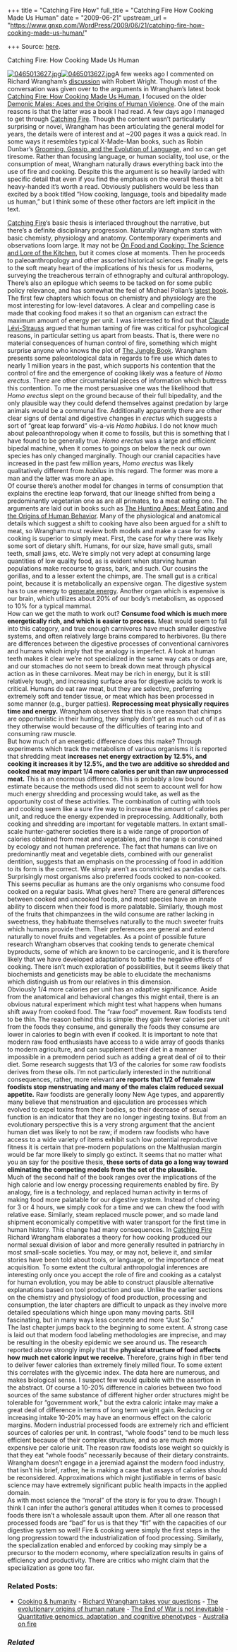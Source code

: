 +++
title = "Catching Fire How"
full_title = "Catching Fire How Cooking Made Us Human"
date = "2009-06-21"
upstream_url = "https://www.gnxp.com/WordPress/2009/06/21/catching-fire-how-cooking-made-us-human/"

+++
Source: [here](https://www.gnxp.com/WordPress/2009/06/21/catching-fire-how-cooking-made-us-human/).

Catching Fire: How Cooking Made Us Human

[![0465013627.jpg](https://i0.wp.com/blogs.discovermagazine.com/gnxp/files/0465013627.jpg?resize=150%2C227)![0465013627.jpg](https://i0.wp.com/blogs.discovermagazine.com/gnxp/files/0465013627.jpg?resize=150%2C227)](https://www.amazon.com/exec/obidos/ASIN/0465013627/geneexpressio-20)A few weeks ago I commented on Richard Wrangham’s [discussion](http://bloggingheads.tv/diavlogs/19925) with Robert Wright. Though most of the conversation was given over to the arguments in Wrangham’s latest book [Catching Fire: How Cooking Made Us Human](https://www.amazon.com/exec/obidos/ASIN/0465013627/geneexpressio-20), I focused on the older [Demonic Males: Apes and the Origins of Human Violence](https://www.amazon.com/exec/obidos/ASIN/0395877431/geneexpressio-20). One of the main reasons is that the latter was a book I had read. A few days ago I managed to get through [Catching Fire](https://www.amazon.com/exec/obidos/ASIN/0465013627/geneexpressio-20). Though the content wasn’t particularly surprising or novel, Wrangham has been articulating the general model for years, the details were of interest and at \~200 pages it was a quick read. In some ways it resembles typical X-Made-Man books, such as Robin Dunbar’s [Grooming, Gossip, and the Evolution of Language](https://www.amazon.com/exec/obidos/ASIN/0674363361/geneexpressio-20), and so can get tiresome. Rather than focusing language, or human sociality, tool use, or the consumption of meat, Wrangham naturally draws everything back into the use of fire and cooking. Despite this the argument is so heavily larded with specific detail that even if you find the emphasis on the overall thesis a bit heavy-handed it’s worth a read. Obviously publishers would be less than excited by a book titled “How cooking, language, tools and bipedality made us human,” but I think some of these other factors are left implicit in the text.

  
[Catching Fire](https://www.amazon.com/exec/obidos/ASIN/0465013627/geneexpressio-20)‘s basic thesis is interlaced throughout the narrative, but there’s a definite disciplinary progression. Naturally Wrangham starts with basic chemisty, physiology and anatomy. Contemporary experiments and observations loom large. It may not be [On Food and Cooking: The Science and Lore of the Kitchen](https://www.amazon.com/exec/obidos/ASIN/0684800012/geneexpressio-20), but it comes close at moments. Then he proceeds to paleoanthropology and other assorted historical sciences. Finally he gets to the soft meaty heart of the implications of his thesis for us moderns, surveying the treacherous terrain of ethnography and cultural anthropology. There’s also an epilogue which seems to be tacked on for some public policy relevance, and has somewhat the feel of Michael Pollan’s [latest book](https://www.amazon.com/exec/obidos/ASIN/0143114964/geneexpressio-20/).  
The first few chapters which focus on chemistry and physiology are the most interesting for low-level datavores. A clear and compelling case is made that cooking food makes it so that an organism can extract the maximum amount of energy per unit. I was interested to find out that [Claude Lévi-Strauss](https://en.wikipedia.org/wiki/Claude_Lévi-Strauss) argued that human taming of fire was critical for psyhcological reasons, in particular setting us apart from beasts. That is, there were no material consequences of human control of fire, something which might surprise anyone who knows the plot of [The Jungle Book](https://en.wikipedia.org/wiki/The_Jungle_Book). Wrangham presents some paleontological data in regards to fire use which dates to nearly 1 million years in the past, which supports his contention that the control of fire and the emergence of cooking likely was a feature of *Homo erectus*. There are other circumstanial pieces of information which buttress this contention. To me the most persuasive one was the likelihood that *Homo erectus* slept on the ground because of their full bipedality, and the only plausible way they could defend themselves against predation by large animals would be a communal fire. Additionally apparently there are other clear signs of dental and digestive changes in *erectus* which suggests a sort of “great leap forward” vis-a-vis *Homo habilus*. I do not know much about paleoanthropology when it come to fossils, but this is something that I have found to be generally true. *Homo erectus* was a large and efficient bipedal machine, when it comes to goings on below the neck our own species has only changed marginally. Though our cranial capacities have increased in the past few million years, *Homo erectus* was likely qualitatively different from *habilus* in this regard. The former was more a man and the latter was more an ape.  
Of course there’s another model for changes in terms of consumption that explains the erectine leap forward, that our lineage shifted from being a predominantly vegetarian one as are all primates, to a meat eating one. The arguments are laid out in books such as [The Hunting Apes: Meat Eating and the Origins of Human Behavior](https://www.amazon.com/exec/obidos/ASIN/0691088888/geneexpressio-20/). Many of the physiological and anatomical details which suggest a shift to cooking have also been argued for a shift to meat, so Wrangham must review both models and make a case for why cooking is superior to simply meat. First, the case for why there was likely some sort of dietary shift. Humans, for our size, have small guts, small teeth, small jaws, etc. We’re simply not very adept at consuming large quantities of low quality food, as is evident when starving human populations make recourse to grass, bark, and such. Our cousins the gorillas, and to a lesser extent the chimps, are. The small gut is a critical point, because it is metabolically an expensive organ. The digestive system has to use energy to [generate energy](https://en.wikipedia.org/wiki/Catabolism). Another organ which is expensive is our brain, which utilizes about 20% of our body’s metabolism, as opposed to 10% for a typical mammal.  
How can we get the math to work out? **Consume food which is much more energetically rich, and which is easier to process.** Meat would seem to fall into this category, and true enough carnivores have much smaller digestive systems, and often relatively large brains compared to herbivores. Bu there are differences between the digestive processes of conventional carnivores and humans which imply that the analogy is imperfect. A look at human teeth makes it clear we’re not specialized in the same way cats or dogs are, and our stomaches do not seem to break down meat through physical action as in these carnivores. Meat may be rich in energy, but it is still relatively tough, and increasing surface area for digestive acids to work is critical. Humans do eat raw meat, but they are selective, preferring extremely soft and tender tissue, or meat which has been processed in some manner (e.g., burger patties). **Reprocessing meat physically requires time and energy.** Wrangham observes that this is one reason that chimps are opportunistic in their hunting, they simply don’t get as much out of it as they otherwise would because of the difficulties of tearing into and consuming raw muscle.  
But how much of an energetic difference does this make? Through experiments which track the metabolism of various organisms it is reported that shredding meat **increases net energy extraction by 12.5%, and cooking it increases it by 12.5%, and the two are additive so shredded and cooked meat may impart 1/4 more calories per unit than raw unprocessed meat.** This is an enormous difference. This is probably a low bound estimate because the methods used did not seem to account well for how much energy shredding and processing would take, as well as the opportunity cost of these activities. The combination of cutting with tools and cooking seem like a sure fire way to increase the amount of calories per unit, and reduce the energy expended in preprocessing. Additionally, both cooking and shredding are important for vegetable matters. In extant small-scale hunter-gatherer societies there is a wide range of proportion of calories obtained from meat and vegetables, and the range is constrained by ecology and not human preference. The fact that humans can live on predominantly meat and vegetable diets, combined with our generalist dentition, suggests that an emphasis on the processing of food in addition to its form is the correct. We simply aren’t as constricted as pandas or cats.  
Surprisingly most organisms also preferred foods cooked to non-cooked. This seems peculiar as humans are the only organisms who consume food cooked on a regular basis. What gives here? There are general differences between cooked and uncooked foods, and most species have an innate ability to discern when their food is more palatable. Similarly, though most of the fruits that chimpanzees in the wild consume are rather lacking in sweetness, they habituate themselves naturally to the much sweeter fruits which humans provide them. Their preferences are general and extend naturally to novel fruits and vegetables. As a point of possible future research Wrangham observes that cooking tends to generate chemical byproducts, some of which are known to be carcinogenic, and it is therefore likely that we have developed adaptations to battle the negative effects of cooking. There isn’t much exploration of possibilities, but it seems likely that biochemists and geneticists may be able to elucidate the mechanisms which distinguish us from our relatives in this dimension.  
Obviously 1/4 more calories per unit has an adaptive significance. Aside from the anatomical and behavioral changes this might entail, there is an obvious natural experiment which might test what happens when humans shift away from cooked food. The “raw food” movement. Raw foodists tend to be thin. The reason behind this is simple: they gain fewer calories per unit from the foods they consume, and generally the foods they consume are lower in calories to begin with even if cooked. It is important to note that modern raw food enthusiasts have access to a wide array of goods thanks to modern agriculture, and can supplement their diet in a manner impossible in a premodern period such as adding a great deal of oil to their diet. Some research suggests that 1/3 of the calories for some raw foodists derives from these oils. I’m not particularly interested in the nutritional consequences, rather, more relevant **are reports that 1/2 of female raw foodists stop menstruating and many of the males claim reduced sexual appetite.** Raw foodists are generally loony New Age types, and apparently many believe that menstruation and ejaculation are processes which evolved to expel toxins from their bodies, so their decrease of sexual function is an indicator that they are no longer ingesting toxins. But from an evolutionary perspective this is a very strong argument that the ancient human diet was likely to not be raw; if modern raw foodists who have access to a wide variety of items exhibit such low potential reproductive fitness it is certain that pre-modern populations on the Malthusian margin would be far more likely to simply go extinct. It seems that no matter what you an say for the positive thesis, **these sorts of data go a long way toward eliminating the competing models from the set of the plausible.**  
Much of the second half of the book ranges over the implications of the high calorie and low energy processing requirements enabled by fire. By analogy, fire is a technology, and replaced human activity in terms of making food more palatable for our digestive system. Instead of chewing for 3 or 4 hours, we simply cook for a time and we can chew the food with relative ease. Similarly, steam replaced muscle power, and so made land shipment economically competitive with water transport for the first time in human history. This change had many consequences. In [Catching Fire](https://www.amazon.com/exec/obidos/ASIN/0465013627/geneexpressio-20) Richard Wrangham elaborates a theory for how cooking produced our normal sexual division of labor and more generally resulted in patriarchy in most small-scale societies. You may, or may not, believe it, and similar stories have been told about tools, or language, or the importance of meat acquisition. To some extent the cultural anthropologial inferences are interesting only once you accept the role of fire and cooking as a catalyst for human evolution, you may be able to construct plausible alternative explanations based on tool production and use. Unlike the earlier sections on the chemistry and physiology of food production, processing and consumption, the later chapters are difficult to unpack as they involve more detailed speculations which hinge upon many moving parts. Still fascinating, but in many ways less concrete and more “Just So.”  
The last chapter jumps back to the beginning to some extent. A strong case is laid out that modern food labeling methodologies are imprecise, and may be resulting in the obesity epidemic we see around us. The research reported above strongly imply that the **physical structure of food affects how much net caloric input we receive.** Therefore, grains high in fiber tend to deliver fewer calories than extremely finely milled flour. To some extent this correlates with the glycemic index. The data here are numerous, and makes biological sense. I suspect few would quibble with the assertion in the abstract. Of course a 10-20% difference in calories between two food sources of the same substance of different higher order structures might be tolerable for “government work,” but the extra caloric intake may make a great deal of difference in terms of long term weight gain. Reducing or increasing intake 10-20% may have an enormous effect on the caloric margins. Modern industrial processed foods are extremely rich and efficient sources of calories per unit. In contrast, “whole foods” tend to be much less efficient because of their complex structure, and so are much more expensive per calorie unit. The reason raw foodists lose weight so quickly is that they eat “whole foods” necessarily because of their dietary constraints. Wrangham doesn’t engage in a jeremiad against the modern food industry, that isn’t his brief, rather, he is making a case that assays of calories should be reconsidered. Approximations which might justifiable in terms of basic science may have extremely significant public health impacts in the applied domain.  
As with most science the “moral” of the story is for you to draw. Though I think I can infer the author’s general attitudes when it comes to processed foods there isn’t a wholesale assault upon them. After all one reason that processed foods are “bad” for us is that they “fit” with the capacities of our digestive system so well! Fire & cooking were simply the first steps in the long progression toward the industrialization of food processing. Similarly, the specialization enabled and enforced by cooking may simply be a precursor to the modern economy, where specialization results in gains of efficiency and productivity. There are critics who might claim that the specialization as gone too far.

### Related Posts:

- [Cooking &
  humanity](https://www.gnxp.com/WordPress/2009/06/10/cooking-humanity/) - [Richard Wrangham takes your
  questions](https://www.gnxp.com/WordPress/2009/06/26/richard-wrangham-takes-your-questions/) - [The evolutionary origins of human
  nature](https://www.gnxp.com/WordPress/2009/05/26/the-evolutionary-origins-of-human-nature/) - [The End of War is not
  inevitable](https://www.gnxp.com/WordPress/2013/04/22/the-end-of-war-is-not-inevitable/) - [Quantitative genomics, adaptation, and cognitive
  phenotypes](https://www.gnxp.com/WordPress/2017/09/10/quantitative-genomics-adaptation-and-cognitive-phenotypes/) - [Australia on
  fire](https://www.gnxp.com/WordPress/2011/10/13/australia-on-fire/)

### *Related*

[](https://www.addtoany.com/add_to/facebook?linkurl=https%3A%2F%2Fwww.gnxp.com%2FWordPress%2F2009%2F06%2F21%2Fcatching-fire-how-cooking-made-us-human%2F&linkname=Catching%20Fire%3A%20How%20Cooking%20Made%20Us%20Human "Facebook")[](https://www.addtoany.com/add_to/twitter?linkurl=https%3A%2F%2Fwww.gnxp.com%2FWordPress%2F2009%2F06%2F21%2Fcatching-fire-how-cooking-made-us-human%2F&linkname=Catching%20Fire%3A%20How%20Cooking%20Made%20Us%20Human "Twitter")[](https://www.addtoany.com/add_to/email?linkurl=https%3A%2F%2Fwww.gnxp.com%2FWordPress%2F2009%2F06%2F21%2Fcatching-fire-how-cooking-made-us-human%2F&linkname=Catching%20Fire%3A%20How%20Cooking%20Made%20Us%20Human "Email")[](https://www.addtoany.com/share)
